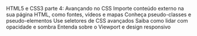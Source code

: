 ﻿HTML5 e CSS3 parte 4: Avançando no CSS Importe conteúdo externo na sua página HTML, como fontes, vídeos e mapas Conheça pseudo-classes e pseudo-elementos Use seletores de CSS avançados Saiba como lidar com opacidade e sombra Entenda sobre o Viewport e design responsivo
